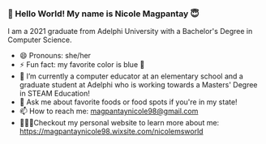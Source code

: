 ### 👋 Hello World!  My name is Nicole Magpantay 😇

<!--
**magpantaynic/magpantaynic** is a ✨ _special_ ✨ repository because its `README.md` (this file) appears on your GitHub profile.

Here are some ideas to get you started:

- 🔭 I’m currently working on ...
- 🌱 I’m currently learning ...
- 👯 I’m looking to collaborate on ...
- 🤔 I’m looking for help with ...
- 💬 Ask me about ...
- 📫 How to reach me: ...
- 😄 Pronouns: ...
- ⚡ Fun fact: ...
-->

I am a 2021 graduate from Adelphi University with a Bachelor's Degree in Computer Science. 

- 😄 Pronouns: she/her
- ⚡ Fun fact: my favorite color is blue 💙
- 🔭 I’m currently a computer educator at an elementary school and a graduate student at Adelphi who is working towards a Masters' Degree in STEAM Education!
- 💬 Ask me about favorite foods or food spots if you're in my state!
- 📫 How to reach me: magpantaynicole98@gmail.com
- 👩🏻‍💻Checkout my personal website to learn more about me: https://magpantaynicole98.wixsite.com/nicolemsworld



